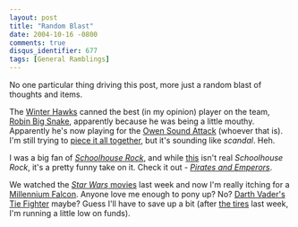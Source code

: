 ```yaml
---
layout: post
title: "Random Blast"
date: 2004-10-16 -0800
comments: true
disqus_identifier: 677
tags: [General Ramblings]
---
```

No one particular thing driving this post, more just a random blast of
thoughts and items.

 The [Winter Hawks](http://www.winterhawks.com/) canned the best (in my
opinion) player on the team, [Robin Big
Snake](http://www.oregonlive.com/hawks/oregonian/index.ssf?/base/sports/10976688818100.xml),
apparently because he was being a little mouthy. Apparently he's now
playing for the [Owen Sound Attack](http://www.attackhockey.com/)
(whoever that is). I'm still trying to [piece it all
together](http://portlandtribune.com/archview.cgi?id=26636), but it's
sounding like *scandal*. Heh.

 I was a big fan of [*Schoolhouse
Rock*](http://www.amazon.com/exec/obidos/ASIN/B00005JKTY/mhsvortex), and
while [this](http://www.piratesandemperors.com/) isn't real *Schoolhouse
Rock*, it's a pretty funny take on it. Check it out - [*Pirates and
Emperors*](http://www.piratesandemperors.com/).

 We watched the [*Star Wars*
movies](http://www.amazon.com/exec/obidos/ASIN/B00003CXCT/mhsvortex)
last week and now I'm really itching for a [Millennium
Falcon](http://www.amazon.com/exec/obidos/ASIN/B00020LZ6Q/mhsvortex).
Anyone love me enough to pony up? No? [Darth Vader's Tie
Fighter](http://www.amazon.com/exec/obidos/ASIN/B00005MKXG/mhsvortex)
maybe? Guess I'll have to save up a bit (after [the
tires](/archive/2004/10/11/new-tires.aspx) last week, I'm running a
little low on funds).

